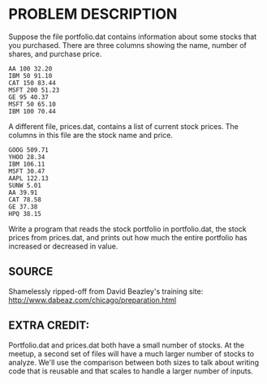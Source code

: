 PROBLEM DESCRIPTION
===================

Suppose the file portfolio.dat contains information about some stocks that you
purchased. There are three columns showing the name, number of shares, and
purchase price.

    AA 100 32.20
    IBM 50 91.10
    CAT 150 83.44
    MSFT 200 51.23
    GE 95 40.37
    MSFT 50 65.10
    IBM 100 70.44

A different file, prices.dat, contains a list of current stock prices. The
columns in this file are the stock name and price.

    GOOG 509.71
    YHOO 28.34
    IBM 106.11
    MSFT 30.47
    AAPL 122.13
    SUNW 5.01
    AA 39.91
    CAT 78.58
    GE 37.38
    HPQ 38.15

Write a program that reads the stock portfolio in portfolio.dat, the stock
prices from prices.dat, and prints out how much the entire portfolio has
increased or decreased in value.


SOURCE
------
Shamelessly ripped-off from David Beazley's training site:
http://www.dabeaz.com/chicago/preparation.html


EXTRA CREDIT: 
-------------
Portfolio.dat and prices.dat both have a small number of stocks. At the
meetup, a second set of files will have a much larger number of stocks to
analyze. We'll use the comparison between both sizes to talk about writing
code that is reusable and that scales to handle a larger number of inputs. 
